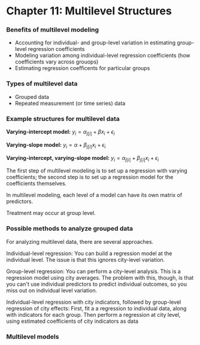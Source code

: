 # Chapter 11: Multilevel Structures

### Benefits of multilevel modeling

- Accounting for individual- and group-level variation in estimating group-level regression coefficients
- Modeling variation among individual-level regression coefficients (how coefficients vary across grouops)
- Estimating regression coefficents for particular groups

### Types of multilevel data

- Grouped data
- Repeated measurement (or time series) data


### Example structures for multilevel data

**Varying-intercept model:** $y_i = \alpha_{j[i]} + \beta x_i + \epsilon_i$

**Varying-slope model:** $y_i = \alpha + \beta_{j[i]}x_i + \epsilon_i$

**Varying-intercept, varying-slope model:** $y_i = \alpha_{j[i]} + \beta_{j[i]} x_i + \epsilon_i$



The first step of multilevel modeling is to set up a regression with varying coefficients; the second step is to set up a regression model for the coefficients themselves.

In multilevel modeling, each level of a model can have its own matrix of predictors. 

Treatment may occur at group level.

### Possible methods to analyze grouped data

For analyzing multilevel data, there are several approaches.

Individual-level regression: You can build a regression model at the individual level. The issue is that this ignores city-level variation.

Group-level regression: You can perform a city-level analysis. This is a regression model using city averages. The problem with this, though, is that you can't use individual predictors to predict individual outcomes, so you miss out on individual level variation.

Individual-level regression with city indicators, followed by group-level regression of city effects: First, fit a a regression to individual data, along with indicators for each group. Then perform a regression at city level, using estimated coefficients of city indicators as data

### Multilevel models







